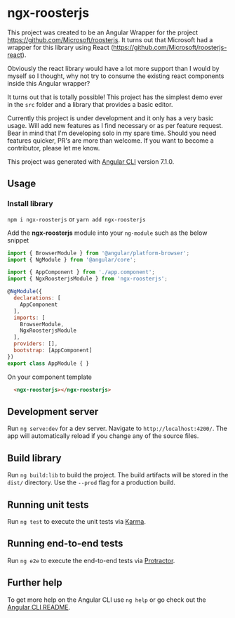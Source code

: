 # ngx-roosterjs

This project was created to be an Angular Wrapper for the project https://github.com/Microsoft/roosterjs. 
It turns out that Microsoft had a wrapper for this library using React (https://github.com/Microsoft/roosterjs-react).

Obviously the react library would have a lot more support than I would by myself so I thought, why not try to consume the existing react components inside this Angular wrapper?

It turns out that is totally possible!
This project has the simplest demo ever in the `src` folder and a library that provides a basic editor.

Currently this project is under development and it only has a very basic usage.
Will add new features as I find necessary or as per feature request. Bear in mind that I'm developing solo in my spare time. Should you need features quicker, PR's are more than welcome. If you want to become a contributor, please let me know.

This project was generated with [Angular CLI](https://github.com/angular/angular-cli) version 7.1.0.

## Usage

### Install library

`npm i ngx-roosterjs` or `yarn add ngx-roosterjs`

Add the **ngx-roosterjs** module into your `ng-module` such as the below snippet

```javascript
import { BrowserModule } from '@angular/platform-browser';
import { NgModule } from '@angular/core';

import { AppComponent } from './app.component';
import { NgxRoosterjsModule } from 'ngx-roosterjs';

@NgModule({
  declarations: [
    AppComponent
  ],
  imports: [
    BrowserModule,
    NgxRoosterjsModule
  ],
  providers: [],
  bootstrap: [AppComponent]
})
export class AppModule { }
```

On your component template

``` html
  <ngx-roosterjs></ngx-roosterjs>
```

## Development server

Run `ng serve:dev` for a dev server. Navigate to `http://localhost:4200/`. The app will automatically reload if you change any of the source files.

## Build library

Run `ng build:lib` to build the project. The build artifacts will be stored in the `dist/` directory. Use the `--prod` flag for a production build.

## Running unit tests

Run `ng test` to execute the unit tests via [Karma](https://karma-runner.github.io).

## Running end-to-end tests

Run `ng e2e` to execute the end-to-end tests via [Protractor](http://www.protractortest.org/).

## Further help

To get more help on the Angular CLI use `ng help` or go check out the [Angular CLI README](https://github.com/angular/angular-cli/blob/master/README.md).
